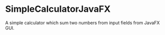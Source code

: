# SimpleCalculatorJavaFX

A simple calculator which sum two numbers from input fields from JavaFX GUI. 
